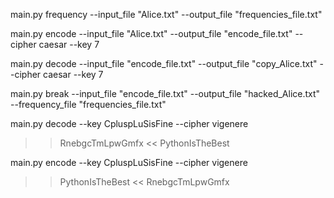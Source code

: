 main.py frequency --input_file "Alice.txt" --output_file "frequencies_file.txt"

main.py encode --input_file "Alice.txt" --output_file "encode_file.txt" --cipher caesar --key 7

main.py decode --input_file "encode_file.txt" --output_file "copy_Alice.txt" --cipher caesar --key 7

main.py break --input_file "encode_file.txt" --output_file "hacked_Alice.txt" --frequency_file "frequencies_file.txt"

main.py decode --key CpluspLuSisFine --cipher vigenere
>> RnebgcTmLpwGmfx
<< PythonIsTheBest

main.py encode --key CpluspLuSisFine --cipher vigenere
>> PythonIsTheBest
<< RnebgcTmLpwGmfx
